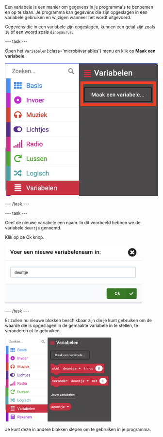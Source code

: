 Een variabele is een manier om gegevens in je programma's te benoemen en op te slaan. Je programma kan gegevens die zijn opgeslagen in een variabele gebruiken en wijzigen wanneer het wordt uitgevoerd.

Gegevens die in een variabele zijn opgeslagen, kunnen een getal zijn zoals `10` of een woord zoals `dinosaurus`.

--- task ---

Open het `Variabelen`{:class='microbitvariables'} menu en klik op **Maak een variabele**.

![Het Variabelenmenu, met de knop 'Maak een variabele' gemarkeerd.](images/variable-menu.png)

--- /task ---

--- task ---

Geef de nieuwe variabele een naam. In dit voorbeeld hebben we de variabele `deuntje` genoemd.

Klik op de Ok knop.

<img src="images/variable-tune.png" alt="The 'New variable name' window, with the name 'tune' written in the box." width="450"/>

--- /task ---

Er zullen nu nieuwe blokken beschikbaar zijn die je kunt gebruiken om de waarde die is opgeslagen in de gemaakte variabele in te stellen, te veranderen of te gebruiken.

<img src="images/variableblocks-tune.png" alt="The Variables menu with new blocks to set, change, and use the value of the tune variable." width="350"/>

Je kunt deze in andere blokken slepen om te gebruiken in je programma.

